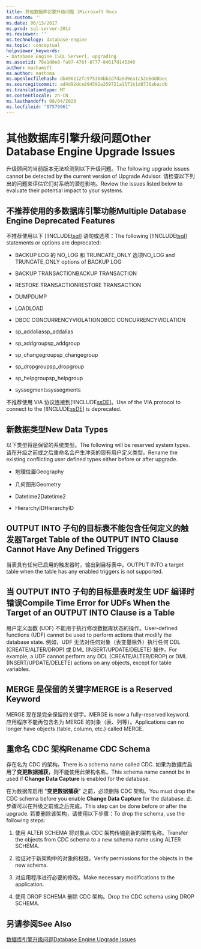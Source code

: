 ```yaml
---
title: 其他数据库引擎升级问题 |Microsoft Docs
ms.custom: ''
ms.date: 06/13/2017
ms.prod: sql-server-2014
ms.reviewer: ''
ms.technology: database-engine
ms.topic: conceptual
helpviewer_keywords:
- Database Engine [SQL Server], upgrading
ms.assetid: 78a1d8e8-fa97-476f-8777-84617d145340
author: mashamsft
ms.author: mathoma
ms.openlocfilehash: db496112fc975304bb2d7da9d9ea1c52e6dd8bec
ms.sourcegitcommit: ad4d92dce894592a259721a1571b1d8736abacdb
ms.translationtype: MT
ms.contentlocale: zh-CN
ms.lasthandoff: 08/04/2020
ms.locfileid: "87579961"
---
```

# <a name="other-database-engine-upgrade-issues"></a><span data-ttu-id="cc76b-102">其他数据库引擎升级问题</span><span class="sxs-lookup"><span data-stu-id="cc76b-102">Other Database Engine Upgrade Issues</span></span>
  <span data-ttu-id="cc76b-103">升级顾问的当前版本无法检测到以下升级问题。</span><span class="sxs-lookup"><span data-stu-id="cc76b-103">The following upgrade issues cannot be detected by the current version of Upgrade Advisor.</span></span> <span data-ttu-id="cc76b-104">请检查以下列出的问题来评估它们对系统的潜在影响。</span><span class="sxs-lookup"><span data-stu-id="cc76b-104">Review the issues listed below to evaluate their potential impact to your systems.</span></span>  
  
## <a name="multiple-database-engine-deprecated-features"></a><span data-ttu-id="cc76b-105">不推荐使用的多数据库引擎功能</span><span class="sxs-lookup"><span data-stu-id="cc76b-105">Multiple Database Engine Deprecated Features</span></span>  
 <span data-ttu-id="cc76b-106">不推荐使用以下 [!INCLUDE[tsql](../../includes/tsql-md.md)] 语句或选项：</span><span class="sxs-lookup"><span data-stu-id="cc76b-106">The following [!INCLUDE[tsql](../../includes/tsql-md.md)] statements or options are deprecated:</span></span>  
  
-   <span data-ttu-id="cc76b-107">BACKUP LOG 的 NO_LOG 和 TRUNCATE_ONLY 选项</span><span class="sxs-lookup"><span data-stu-id="cc76b-107">NO_LOG and TRUNCATE_ONLY options of BACKUP LOG</span></span>  
  
-   <span data-ttu-id="cc76b-108">BACKUP TRANSACTION</span><span class="sxs-lookup"><span data-stu-id="cc76b-108">BACKUP TRANSACTION</span></span>  
  
-   <span data-ttu-id="cc76b-109">RESTORE TRANSACTION</span><span class="sxs-lookup"><span data-stu-id="cc76b-109">RESTORE TRANSACTION</span></span>  
  
-   <span data-ttu-id="cc76b-110">DUMP</span><span class="sxs-lookup"><span data-stu-id="cc76b-110">DUMP</span></span>  
  
-   <span data-ttu-id="cc76b-111">LOAD</span><span class="sxs-lookup"><span data-stu-id="cc76b-111">LOAD</span></span>  
  
-   <span data-ttu-id="cc76b-112">DBCC CONCURRENCYVIOLATION</span><span class="sxs-lookup"><span data-stu-id="cc76b-112">DBCC CONCURRENCYVIOLATION</span></span>  
  
-   <span data-ttu-id="cc76b-113">sp_addalias</span><span class="sxs-lookup"><span data-stu-id="cc76b-113">sp_addalias</span></span>  
  
-   <span data-ttu-id="cc76b-114">sp_addgroup</span><span class="sxs-lookup"><span data-stu-id="cc76b-114">sp_addgroup</span></span>  
  
-   <span data-ttu-id="cc76b-115">sp_changegroup</span><span class="sxs-lookup"><span data-stu-id="cc76b-115">sp_changegroup</span></span>  
  
-   <span data-ttu-id="cc76b-116">sp_dropgroup</span><span class="sxs-lookup"><span data-stu-id="cc76b-116">sp_dropgroup</span></span>  
  
-   <span data-ttu-id="cc76b-117">sp_helpgroup</span><span class="sxs-lookup"><span data-stu-id="cc76b-117">sp_helpgroup</span></span>  
  
-   <span data-ttu-id="cc76b-118">syssegments</span><span class="sxs-lookup"><span data-stu-id="cc76b-118">syssegments</span></span>  
  
 <span data-ttu-id="cc76b-119">不推荐使用 VIA 协议连接到[!INCLUDE[ssDE](../../includes/ssde-md.md)]。</span><span class="sxs-lookup"><span data-stu-id="cc76b-119">Use of the VIA protocol to connect to the [!INCLUDE[ssDE](../../includes/ssde-md.md)] is deprecated.</span></span>  
  
## <a name="new-data-types"></a><span data-ttu-id="cc76b-120">新数据类型</span><span class="sxs-lookup"><span data-stu-id="cc76b-120">New Data Types</span></span>  
 <span data-ttu-id="cc76b-121">以下类型将是保留的系统类型。</span><span class="sxs-lookup"><span data-stu-id="cc76b-121">The following will be reserved system types.</span></span> <span data-ttu-id="cc76b-122">请在升级之前或之后重命名会产生冲突的现有用户定义类型。</span><span class="sxs-lookup"><span data-stu-id="cc76b-122">Rename the existing conflicting user defined types either before or after upgrade.</span></span>  
  
-   <span data-ttu-id="cc76b-123">地理位置</span><span class="sxs-lookup"><span data-stu-id="cc76b-123">Geography</span></span>  
  
-   <span data-ttu-id="cc76b-124">几何图形</span><span class="sxs-lookup"><span data-stu-id="cc76b-124">Geometry</span></span>  
  
-   <span data-ttu-id="cc76b-125">Datetime2</span><span class="sxs-lookup"><span data-stu-id="cc76b-125">Datetime2</span></span>  
  
-   <span data-ttu-id="cc76b-126">HierarchyID</span><span class="sxs-lookup"><span data-stu-id="cc76b-126">HierarchyID</span></span>  
  
## <a name="target-table-of-the-output-into-clause-cannot-have-any-defined-triggers"></a><span data-ttu-id="cc76b-127">OUTPUT INTO 子句的目标表不能包含任何定义的触发器</span><span class="sxs-lookup"><span data-stu-id="cc76b-127">Target Table of the OUTPUT INTO Clause Cannot Have Any Defined Triggers</span></span>  
 <span data-ttu-id="cc76b-128">当表具有任何已启用的触发器时，输出到目标表中。</span><span class="sxs-lookup"><span data-stu-id="cc76b-128">OUTPUT INTO a target table when the table has any enabled triggers is not supported.</span></span>  
  
## <a name="compile-time-error-for-udfs-when-the-target-of-an-output-into-clause-is-a-table"></a><span data-ttu-id="cc76b-129">当 OUTPUT INTO 子句的目标是表时发生 UDF 编译时错误</span><span class="sxs-lookup"><span data-stu-id="cc76b-129">Compile Time Error for UDFs When the Target of an OUTPUT INTO Clause is a Table</span></span>  
 <span data-ttu-id="cc76b-130">用户定义函数 (UDF) 不能用于执行修改数据库状态的操作。</span><span class="sxs-lookup"><span data-stu-id="cc76b-130">User-defined functions (UDF) cannot be used to perform actions that modify the database state.</span></span> <span data-ttu-id="cc76b-131">例如，UDF 无法对任何对象（表变量除外）执行任何 DDL (CREATE/ALTER/DROP) 或 DML (INSERT/UPDATE/DELETE) 操作。</span><span class="sxs-lookup"><span data-stu-id="cc76b-131">For example, a UDF cannot perform any DDL (CREATE/ALTER/DROP) or DML (INSERT/UPDATE/DELETE) actions on any objects, except for table variables.</span></span>  
  
## <a name="merge-is-a-reserved-keyword"></a><span data-ttu-id="cc76b-132">MERGE 是保留的关键字</span><span class="sxs-lookup"><span data-stu-id="cc76b-132">MERGE is a Reserved Keyword</span></span>  
 <span data-ttu-id="cc76b-133">MERGE 现在是完全保留的关键字。</span><span class="sxs-lookup"><span data-stu-id="cc76b-133">MERGE is now a fully-reserved keyword.</span></span> <span data-ttu-id="cc76b-134">应用程序不能再包含名为 MERGE 的对象（表、列等）。</span><span class="sxs-lookup"><span data-stu-id="cc76b-134">Applications can no longer have objects (table, column, etc.) called MERGE.</span></span>  
  
## <a name="rename-cdc-schema"></a><span data-ttu-id="cc76b-135">重命名 CDC 架构</span><span class="sxs-lookup"><span data-stu-id="cc76b-135">Rename CDC Schema</span></span>  
 <span data-ttu-id="cc76b-136">存在名为 CDC 的架构。</span><span class="sxs-lookup"><span data-stu-id="cc76b-136">There is a schema name called CDC.</span></span> <span data-ttu-id="cc76b-137">如果为数据库启用了**变更数据捕获**，则不能使用此架构名称。</span><span class="sxs-lookup"><span data-stu-id="cc76b-137">This schema name cannot be in used if **Change Data Capture** is enabled for the database.</span></span>  
  
 <span data-ttu-id="cc76b-138">在为数据库启用 "**变更数据捕获**" 之前，必须删除 CDC 架构。</span><span class="sxs-lookup"><span data-stu-id="cc76b-138">You must drop the CDC schema before you enable **Change Data Capture** for the database.</span></span> <span data-ttu-id="cc76b-139">此步骤可以在升级之前或之后完成。</span><span class="sxs-lookup"><span data-stu-id="cc76b-139">This step can be done before or after the upgrade.</span></span> <span data-ttu-id="cc76b-140">若要删除该架构，请使用以下步骤：</span><span class="sxs-lookup"><span data-stu-id="cc76b-140">To drop the schema, use the following steps:</span></span>  
  
1.  <span data-ttu-id="cc76b-141">使用 ALTER SCHEMA 将对象从 CDC 架构传输到新的架构名称。</span><span class="sxs-lookup"><span data-stu-id="cc76b-141">Transfer the objects from CDC schema to a new schema name using ALTER SCHEMA.</span></span>  
  
2.  <span data-ttu-id="cc76b-142">验证对于新架构中的对象的权限。</span><span class="sxs-lookup"><span data-stu-id="cc76b-142">Verify permissions for the objects in the new schema.</span></span>  
  
3.  <span data-ttu-id="cc76b-143">对应用程序进行必要的修改。</span><span class="sxs-lookup"><span data-stu-id="cc76b-143">Make necessary modifications to the application.</span></span>  
  
4.  <span data-ttu-id="cc76b-144">使用 DROP SCHEMA 删除 CDC 架构。</span><span class="sxs-lookup"><span data-stu-id="cc76b-144">Drop the CDC schema using DROP SCHEMA.</span></span>  
  
## <a name="see-also"></a><span data-ttu-id="cc76b-145">另请参阅</span><span class="sxs-lookup"><span data-stu-id="cc76b-145">See Also</span></span>  
 [<span data-ttu-id="cc76b-146">数据库引擎升级问题</span><span class="sxs-lookup"><span data-stu-id="cc76b-146">Database Engine Upgrade Issues</span></span>](../../../2014/sql-server/install/database-engine-upgrade-issues.md)  
  
  
